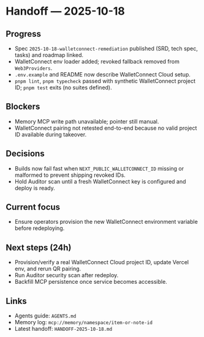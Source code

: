 # Handoff — 2025-10-18

## Progress
- Spec `2025-10-18-walletconnect-remediation` published (SRD, tech spec, tasks) and roadmap linked.
- WalletConnect env loader added; revoked fallback removed from `Web3Providers`.
- `.env.example` and README now describe WalletConnect Cloud setup.
- `pnpm lint`, `pnpm typecheck` passed with synthetic WalletConnect project ID; `pnpm test` exits (no suites defined).

## Blockers
- Memory MCP write path unavailable; pointer still manual.
- WalletConnect pairing not retested end-to-end because no valid project ID available during takeover.

## Decisions
- Builds now fail fast when `NEXT_PUBLIC_WALLETCONNECT_ID` missing or malformed to prevent shipping revoked IDs.
- Hold Auditor scan until a fresh WalletConnect key is configured and deploy is ready.

## Current focus
- Ensure operators provision the new WalletConnect environment variable before redeploying.

## Next steps (24h)
- Provision/verify a real WalletConnect Cloud project ID, update Vercel env, and rerun QR pairing.
- Run Auditor security scan after redeploy.
- Backfill MCP persistence once service becomes accessible.

## Links
- Agents guide: `AGENTS.md`
- Memory log: `mcp://memory/namespace/item-or-note-id`
- Latest handoff: `HANDOFF-2025-10-18.md`
